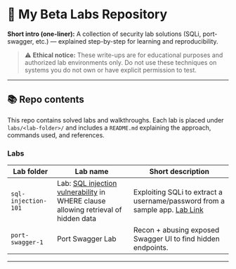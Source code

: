 # 🧪 My Beta Labs Repository


**Short intro (one-liner):** A collection of security lab solutions (SQLi, port-swagger, etc.) — explained step-by-step for learning and reproducibility.


> ⚠️ **Ethical notice:** These write-ups are for educational purposes and authorized lab environments only. Do not use these techniques on systems you do not own or have explicit permission to test.


---


## 📚 Repo contents


This repo contains solved labs and walkthroughs. Each lab is placed under `labs/<lab-folder>/` and includes a `README.md` explaining the approach, commands used, and references.


### Labs


| Lab folder | Lab name | Short description |
|------------|----------|-------------------|
| `sql-injection-101` | Lab: [SQL injection vulnerability](https://www.example.com) in WHERE clause allowing retrieval of hidden data | Exploiting SQLi to extract a username/password from a sample app. [Lab Link](https://portswigger.net/web-security/sql-injection/lab-retrieve-hidden-data)  |
| `port-swagger-1` | Port Swagger Lab | Recon + abusing exposed Swagger UI to find hidden endpoints. |


---
